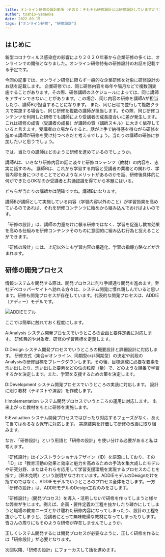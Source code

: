 ```yaml
---
title: オンライン研修の設計勘所（その０：そもそも研修設計とは研修設計していますか？）
author: toshio-yamaoka
date: 2022-09-15
tags: ["オンライン研修", "研修設計"]
---
```


## はじめに

新型コロナウィルス感染症の影響により２０２０年春から企業研修の多くは、オンラインでの開催となりました。オンライン研修特有の研修設計のお話を記載する予定です。

今回の記事では、オンライン研修に限らず一般的な企業研修を対象に研修設計のお話を記載します。
企業研修では、同じ研修内容を毎年や隔月などで複数回実施することがあります。その際、研修講師のスケジュールによっては、同じ講師をアサインできないことがあります。この場合、同じ内容の研修を講師Aが担当したり、講師Bが担当することになります。
また、同じ日程で並行して複数クラスで実施する場合も、同じ研修を複数の講師が担当します。その際、同じ研修コンテンツを利用した研修でも講師により受講者の成長度合いに差が発生します。
これは研修の成否（受講者の成長）が講師の質（講師スキル）に大きく依存していると言えます。受講者の立場からすると、話が上手で納得感を得ながら研修を進める講師が研修を受け持つべきだと考えるでしょう。当たりの講師の研修に参加したいと思うでしょう。

では、当たりの講師はどのように研修を進めているのでしょうか。

講師Aは、いきなり研修内容の話に淡々と研修コンテンツ（教材）の内容を、忠実に話すのみ。
講師Bは、これから学習する内容と受講者の業務との関わり、学習内容を身につけることでどのようなメリットがあるのかを話、研修後具体的に何ができたらOKなのか受講者と共通認識を得てから本題にはいる。

どちらが当たりの講師かは明確ですね。講師Bになります。

講師Bが講師として実施している内容（学習内容以外のこと）が学習効果を高めているのであれば、それを研修コンテンツに始めから組み込んでおけばよいのです。

「研修の設計」は、講師の力量だけに頼る研修ではなく、学習を促進し教育効果を高める仕組みを研修コンテンツそのものに意図的に組み込む行為と捉えることができます。

「研修の設計」には、上記以外にも学習内容の構造化、学習の指導方略などが含まれます。

## 研修の開発プロセス

情報システムを開発する際は、開発プロセスに則り手順通り開発を進めます。弊社デベロッパーサイトへ訪れる方々は、システム開発に慣れ親しんでいると思います。研修も開発プロセスが存在しています。代表的な開発プロセスは、ADDIE（アディー）モデルです。

![ADDIEモデル](https://i.gyazo.com/333f1e13cb1a1ef06f5743ee785fd993.png)

ここでは簡単に触れておく程度にします。

A:Analysis
システム開発プロセスでいうところの企画と要件定義に対応します。
研修目的や対象者、研修の学習目標を定義します。

D:Design
システム開発プロセスでいうところの概要設計と詳細設計に対応します。
研修方式（集合orオンライン、同期型or非同期型）の決定や前段のAnalysisの研修目標をブレークダウンします。その後、目標達成に必要な要素を洗い出したり、洗い出した要素をどの位の粒度（量）で、どのような順番で学習するかを決定します。また、学習を支援するための策を決定します。

D:Development
システム開発プロセスでいうところの実装に対応します。
設計に則り教材（テキストや演習）を作成します。

I:Implementation
システム開発プロセスでいうところの運用に対応します。
出来上がった教材をもとに研修を実施します。

E:Evaluation
システム開発プロセスではぴったり対応するフェーズがなく、あえて当てはめるなら保守に対応します。
実施結果を評価して研修の改善に取り組みます。


なお、「研修設計」という用語と「研修の設計」を使い分ける必要があると私は考えます。

「研修設計」はインストラクショナルデザイン（ID）を語源にしており、その「ID」は「教育活動の効果と効率と魅力を高めるための手法を集大成したモデルや研究分野、またはそれらを応用して学習支援環境を実現するプロセスのことを指す」（鈴木克明）という説明がなされています。ADDIEモデルのDesignだけを指すのではなく、ADDIEモデルでいうところのプロセス全体をさします。一方「研修の設計」は、ADDIEモデルのDesign工程のみをさします。

「研修設計」（開発プロセス）を導入・活用しないで研修を作ってしまうと様々な弊害が生じます。例えば、企画・要件定義の工程を抜かしたり疎かにしてしまうと職場の教育ニーズとかけ離れた研修内容になってしまったり、設計の工程を抜かしてしまうと、受講者にとって無味乾燥な教材になってしまったりします。皆さんの周りにもそのような研修が存在しませんでしょうか。

正しくシステム開発するには開発プロセスが必要なように、正しく研修を作るには「研修設計」が必要となります。

次回以降、「研修の設計」にフォーカスして話を進めます。
